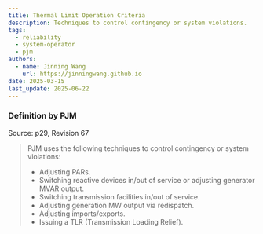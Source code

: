```yaml
---
title: Thermal Limit Operation Criteria
description: Techniques to control contingency or system violations.
tags:
  - reliability
  - system-operator
  - pjm
authors:
  - name: Jinning Wang
    url: https://jinningwang.github.io
date: 2025-03-15
last_update: 2025-06-22
---
```


### Definition by PJM

Source: <d-cite key="pjm2024m3"></d-cite> p29, Revision 67

> PJM uses the following techniques to control contingency or system violations:
>
> - Adjusting PARs.
> - Switching reactive devices in/out of service or adjusting generator MVAR output.
> - Switching transmission facilities in/out of service.
> - Adjusting generation MW output via redispatch.
> - Adjusting imports/exports.
> - Issuing a TLR (Transmission Loading Relief).
